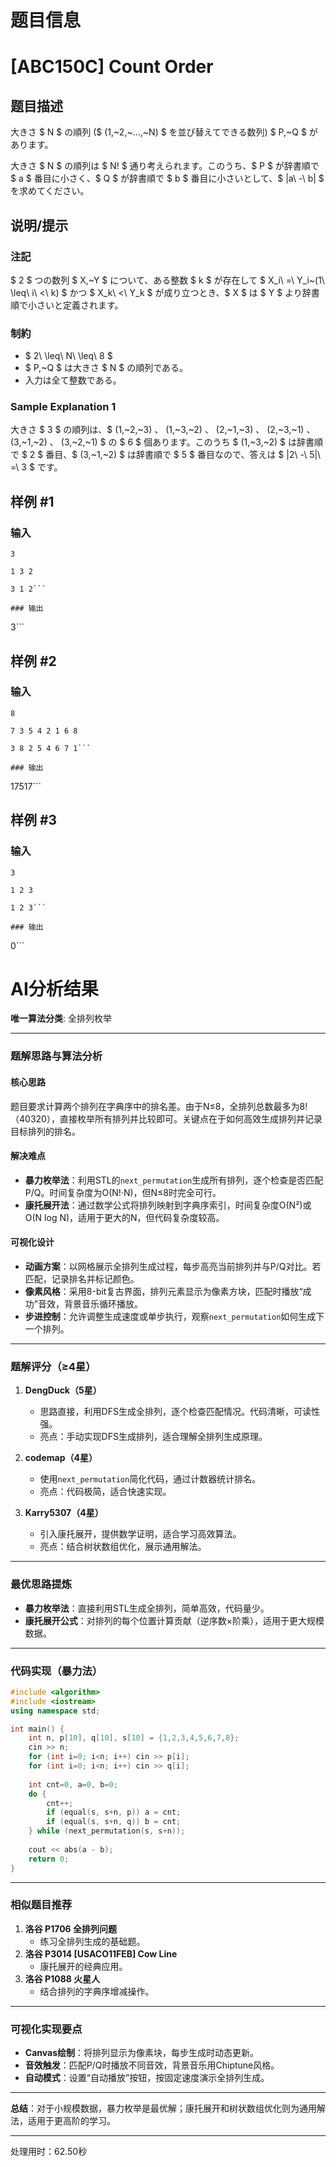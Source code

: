 # 题目信息

# [ABC150C] Count Order

## 题目描述

[problemUrl]: https://atcoder.jp/contests/abc150/tasks/abc150_c

大きさ $ N $ の順列 ($ (1,~2,~...,~N) $ を並び替えてできる数列) $ P,~Q $ があります。

大きさ $ N $ の順列は $ N! $ 通り考えられます。このうち、$ P $ が辞書順で $ a $ 番目に小さく、$ Q $ が辞書順で $ b $ 番目に小さいとして、$ |a\ -\ b| $ を求めてください。

## 说明/提示

### 注記

$ 2 $ つの数列 $ X,~Y $ について、ある整数 $ k $ が存在して $ X_i\ =\ Y_i~(1\ \leq\ i\ <\ k) $ かつ $ X_k\ <\ Y_k $ が成り立つとき、$ X $ は $ Y $ より辞書順で小さいと定義されます。

### 制約

- $ 2\ \leq\ N\ \leq\ 8 $
- $ P,~Q $ は大きさ $ N $ の順列である。
- 入力は全て整数である。

### Sample Explanation 1

大きさ $ 3 $ の順列は、$ (1,~2,~3) $、$ (1,~3,~2) $、$ (2,~1,~3) $、$ (2,~3,~1) $、$ (3,~1,~2) $、$ (3,~2,~1) $ の $ 6 $ 個あります。このうち $ (1,~3,~2) $ は辞書順で $ 2 $ 番目、$ (3,~1,~2) $ は辞書順で $ 5 $ 番目なので、答えは $ |2\ -\ 5|\ =\ 3 $ です。

## 样例 #1

### 输入

```
3

1 3 2

3 1 2```

### 输出

```
3```

## 样例 #2

### 输入

```
8

7 3 5 4 2 1 6 8

3 8 2 5 4 6 7 1```

### 输出

```
17517```

## 样例 #3

### 输入

```
3

1 2 3

1 2 3```

### 输出

```
0```

# AI分析结果



**唯一算法分类**: 全排列枚举

---

### **题解思路与算法分析**

#### **核心思路**
题目要求计算两个排列在字典序中的排名差。由于N≤8，全排列总数最多为8!（40320），直接枚举所有排列并比较即可。关键点在于如何高效生成排列并记录目标排列的排名。

#### **解决难点**
- **暴力枚举法**：利用STL的`next_permutation`生成所有排列，逐个检查是否匹配P/Q。时间复杂度为O(N!·N)，但N≤8时完全可行。
- **康托展开法**：通过数学公式将排列映射到字典序索引，时间复杂度O(N²)或O(N log N)，适用于更大的N，但代码复杂度较高。

#### **可视化设计**
- **动画方案**：以网格展示全排列生成过程，每步高亮当前排列并与P/Q对比。若匹配，记录排名并标记颜色。
- **像素风格**：采用8-bit复古界面，排列元素显示为像素方块，匹配时播放“成功”音效，背景音乐循环播放。
- **步进控制**：允许调整生成速度或单步执行，观察`next_permutation`如何生成下一个排列。

---

### **题解评分（≥4星）**
1. **DengDuck（5星）**  
   - 思路直接，利用DFS生成全排列，逐个检查匹配情况。代码清晰，可读性强。
   - 亮点：手动实现DFS生成排列，适合理解全排列生成原理。

2. **codemap（4星）**  
   - 使用`next_permutation`简化代码，通过计数器统计排名。  
   - 亮点：代码极简，适合快速实现。

3. **Karry5307（4星）**  
   - 引入康托展开，提供数学证明，适合学习高效算法。  
   - 亮点：结合树状数组优化，展示通用解法。

---

### **最优思路提炼**
- **暴力枚举法**：直接利用STL生成全排列，简单高效，代码量少。
- **康托展开公式**：对排列的每个位置计算贡献（逆序数×阶乘），适用于更大规模数据。

---

### **代码实现（暴力法）**
```cpp
#include <algorithm>
#include <iostream>
using namespace std;

int main() {
    int n, p[10], q[10], s[10] = {1,2,3,4,5,6,7,8};
    cin >> n;
    for (int i=0; i<n; i++) cin >> p[i];
    for (int i=0; i<n; i++) cin >> q[i];
    
    int cnt=0, a=0, b=0;
    do {
        cnt++;
        if (equal(s, s+n, p)) a = cnt;
        if (equal(s, s+n, q)) b = cnt;
    } while (next_permutation(s, s+n));
    
    cout << abs(a - b);
    return 0;
}
```

---

### **相似题目推荐**
1. **洛谷 P1706 全排列问题**  
   - 练习全排列生成的基础题。
2. **洛谷 P3014 [USACO11FEB] Cow Line**  
   - 康托展开的经典应用。
3. **洛谷 P1088 火星人**  
   - 结合排列的字典序增减操作。

---

### **可视化实现要点**
- **Canvas绘制**：将排列显示为像素块，每步生成时动态更新。
- **音效触发**：匹配P/Q时播放不同音效，背景音乐用Chiptune风格。
- **自动模式**：设置“自动播放”按钮，按固定速度演示全排列生成。

---

**总结**：对于小规模数据，暴力枚举是最优解；康托展开和树状数组优化则为通用解法，适用于更高阶的学习。

---
处理用时：62.50秒
